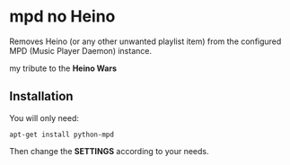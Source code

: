 # mpd no Heino #

Removes Heino (or any other unwanted playlist item) from the configured MPD (Music Player Daemon) instance.

my tribute to the **Heino Wars**


## Installation ##

You will only need:

    apt-get install python-mpd
    
Then change the **SETTINGS** according to your needs.
